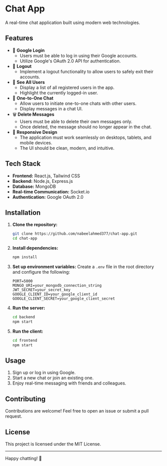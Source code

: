 # Chat App

A real-time chat application built using modern web technologies.

## Features

- 🚀 **Google Login**
  - Users must be able to log in using their Google accounts.
  - Utilize Google's OAuth 2.0 API for authentication.
- 🔐 **Logout**
  - Implement a logout functionality to allow users to safely exit their accounts.
- 👥 **See All Users**
  - Display a list of all registered users in the app.
  - Highlight the currently logged-in user.
- 💬 **One-to-One Chat**
  - Allow users to initiate one-to-one chats with other users.
  - Display messages in a chat UI.
- 🗑️ **Delete Messages**
  - Users must be able to delete their own messages only.
  - Once deleted, the message should no longer appear in the chat.
- 📱 **Responsive Design**
  - The application must work seamlessly on desktops, tablets, and mobile devices.
  - The UI should be clean, modern, and intuitive.

## Tech Stack

- **Frontend:** React.js, Tailwind CSS
- **Backend:** Node.js, Express.js
- **Database:** MongoDB
- **Real-time Communication:** Socket.io
- **Authentication:** Google OAuth 2.0

## Installation

1. **Clone the repository:**
   ```bash
   git clone https://github.com/nabeelahmed377/chat-app.git
   cd chat-app
   ```
2. **Install dependencies:**
   ```bash
   npm install
   ```
3. **Set up environment variables:**
   Create a `.env` file in the root directory and configure the following:
   ```env
   PORT=5000
   MONGO_URI=your_mongodb_connection_string
   JWT_SECRET=your_secret_key
   GOOGLE_CLIENT_ID=your_google_client_id
   GOOGLE_CLIENT_SECRET=your_google_client_secret
   ```
4. **Run the server:**
   ```bash
   cd backend
   npm start
   ```
5. **Run the client:**
   ```bash
   cd frontend
   npm start
   ```

## Usage

1. Sign up or log in using Google.
2. Start a new chat or join an existing one.
3. Enjoy real-time messaging with friends and colleagues.

## Contributing

Contributions are welcome! Feel free to open an issue or submit a pull request.

## License

This project is licensed under the MIT License.

---

Happy chatting! 🚀
